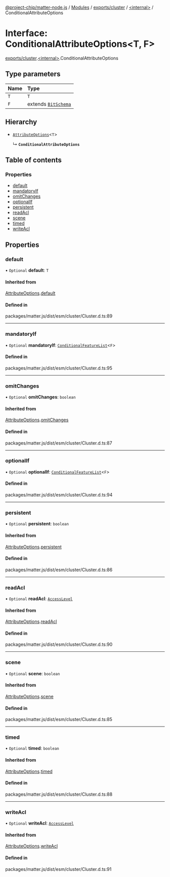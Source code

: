 [@project-chip/matter-node.js](../README.md) / [Modules](../modules.md) / [exports/cluster](../modules/exports_cluster.md) / [\<internal\>](../modules/exports_cluster._internal_.md) / ConditionalAttributeOptions

# Interface: ConditionalAttributeOptions\<T, F\>

[exports/cluster](../modules/exports_cluster.md).[\<internal\>](../modules/exports_cluster._internal_.md).ConditionalAttributeOptions

## Type parameters

| Name | Type |
| :------ | :------ |
| `T` | `T` |
| `F` | extends [`BitSchema`](../modules/exports_schema.md#bitschema) |

## Hierarchy

- [`AttributeOptions`](exports_cluster._internal_.AttributeOptions.md)\<`T`\>

  ↳ **`ConditionalAttributeOptions`**

## Table of contents

### Properties

- [default](exports_cluster._internal_.ConditionalAttributeOptions.md#default)
- [mandatoryIf](exports_cluster._internal_.ConditionalAttributeOptions.md#mandatoryif)
- [omitChanges](exports_cluster._internal_.ConditionalAttributeOptions.md#omitchanges)
- [optionalIf](exports_cluster._internal_.ConditionalAttributeOptions.md#optionalif)
- [persistent](exports_cluster._internal_.ConditionalAttributeOptions.md#persistent)
- [readAcl](exports_cluster._internal_.ConditionalAttributeOptions.md#readacl)
- [scene](exports_cluster._internal_.ConditionalAttributeOptions.md#scene)
- [timed](exports_cluster._internal_.ConditionalAttributeOptions.md#timed)
- [writeAcl](exports_cluster._internal_.ConditionalAttributeOptions.md#writeacl)

## Properties

### default

• `Optional` **default**: `T`

#### Inherited from

[AttributeOptions](exports_cluster._internal_.AttributeOptions.md).[default](exports_cluster._internal_.AttributeOptions.md#default)

#### Defined in

packages/matter.js/dist/esm/cluster/Cluster.d.ts:89

___

### mandatoryIf

• `Optional` **mandatoryIf**: [`ConditionalFeatureList`](../modules/exports_cluster.md#conditionalfeaturelist)\<`F`\>

#### Defined in

packages/matter.js/dist/esm/cluster/Cluster.d.ts:95

___

### omitChanges

• `Optional` **omitChanges**: `boolean`

#### Inherited from

[AttributeOptions](exports_cluster._internal_.AttributeOptions.md).[omitChanges](exports_cluster._internal_.AttributeOptions.md#omitchanges)

#### Defined in

packages/matter.js/dist/esm/cluster/Cluster.d.ts:87

___

### optionalIf

• `Optional` **optionalIf**: [`ConditionalFeatureList`](../modules/exports_cluster.md#conditionalfeaturelist)\<`F`\>

#### Defined in

packages/matter.js/dist/esm/cluster/Cluster.d.ts:94

___

### persistent

• `Optional` **persistent**: `boolean`

#### Inherited from

[AttributeOptions](exports_cluster._internal_.AttributeOptions.md).[persistent](exports_cluster._internal_.AttributeOptions.md#persistent)

#### Defined in

packages/matter.js/dist/esm/cluster/Cluster.d.ts:86

___

### readAcl

• `Optional` **readAcl**: [`AccessLevel`](../enums/exports_cluster.AccessLevel.md)

#### Inherited from

[AttributeOptions](exports_cluster._internal_.AttributeOptions.md).[readAcl](exports_cluster._internal_.AttributeOptions.md#readacl)

#### Defined in

packages/matter.js/dist/esm/cluster/Cluster.d.ts:90

___

### scene

• `Optional` **scene**: `boolean`

#### Inherited from

[AttributeOptions](exports_cluster._internal_.AttributeOptions.md).[scene](exports_cluster._internal_.AttributeOptions.md#scene)

#### Defined in

packages/matter.js/dist/esm/cluster/Cluster.d.ts:85

___

### timed

• `Optional` **timed**: `boolean`

#### Inherited from

[AttributeOptions](exports_cluster._internal_.AttributeOptions.md).[timed](exports_cluster._internal_.AttributeOptions.md#timed)

#### Defined in

packages/matter.js/dist/esm/cluster/Cluster.d.ts:88

___

### writeAcl

• `Optional` **writeAcl**: [`AccessLevel`](../enums/exports_cluster.AccessLevel.md)

#### Inherited from

[AttributeOptions](exports_cluster._internal_.AttributeOptions.md).[writeAcl](exports_cluster._internal_.AttributeOptions.md#writeacl)

#### Defined in

packages/matter.js/dist/esm/cluster/Cluster.d.ts:91
